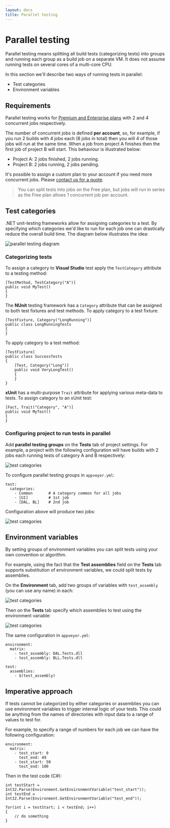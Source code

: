 ```yaml
---
layout: docs
title: Parallel testing
---
```


# Parallel testing

Parallel testing means splitting all build tests (categorizing tests) into groups and running each group as a build job on a separate VM. It does not assume running tests on several cores of a multi-core CPU.

In this section we'll describe two ways of running tests in parallel:

* Test categories
* Environment variables

## Requirements

Parallel testing works for [Premium and Enterprise plans]({{site.url}}/pricing) with 2 and 4 concurrent jobs respectively.

The number of concurrent jobs is defined **per account**, so, for example, if you run 2 builds with 4 jobs each (8 jobs in total) then you will 4 of those jobs will run at the same time. When a job from project A finishes then the first job of project B will start. This behaviour is illustrated below:

* Project A: 2 jobs finished, 2 jobs running.
* Project B: 2 jobs running, 2 jobs pending.

It's possible to assign a custom plan to your account if you need more concurrent jobs. Please [contact us for a quote](mailto:team@appveyor.com).

> You can split tests into jobs on the Free plan, but jobs will run in series as the Free plan allows 1 concurrent job per account.

## Test categories

.NET unit-testing frameworks allow for assigning categories to a test. By specifying which categories we'd like to run for each job one can drastically reduce the overall build time. The diagram below illustrates the idea:

![parallel testing diagram](/site/docs/images/parallel-testing-diagram.png)

### Categorizing tests 
To assign a category to **Visual Studio** test apply the `TestCategory` attribute to a testing method:

	[TestMethod, TestCategory("A")]
	public void MyTest()
	{
	}

The **NUnit** testing framework has a `Category` attribute that can be assigned to both test fixtures and test methods. To apply category to a test fixture:

	[TestFixture, Category("LongRunning")]
	public class LongRunningTests
	{
	}

To apply category to a test method:

	[TestFixture]
	public class SuccessTests
	{
		[Test, Category("Long")]
		public void VeryLongTest()
	    {
	    }
	}

**xUnit** has a multi-purpose `Trait` attribute for applying various meta-data to tests. To assign category to an xUnit test:

	[Fact, Trait("Category", "A")]
	public void MyTest()
	{
	}

### Configuring project to run tests in parallel

Add **parallel testing groups** on the **Tests** tab of project settings. For example, a project with the following configuration will have builds with 2 jobs each running tests of category A and B respectively:

![test categories](/site/docs/images/test-categories.png)

To configure parallel testing groups in `appveyor.yml`:

	test:
	  categories:
	    - Common       # A category common for all jobs
	    - [UI]         # 1st job
	    - [DAL, BL]    # 2nd job

Configuration above will produce two jobs:

![test categories](/site/docs/images/parallel-testing-jobs.png)


## Environment variables

By setting groups of environment variables you can split tests using your own convention or algorithm. 

For example, using the fact that the **Test assemblies** field on the **Tests** tab supports substitution of environment variables, we could split tests by assemblies.

On the **Environment** tab, add two groups of variables with `test_assembly` (you can use any name) in each:

![test categories](/site/docs/images/environment-variables-groups.png)

Then on the **Tests** tab specify which assemblies to test using the environment variable:

![test categories](/site/docs/images/test-assemblies.png)

The same configuration in `appveyor.yml`:

	environment:
	  matrix:
	    - test_assembly: DAL.Tests.dll
	    - test_assembly: BLL.Tests.dll
	
	test:
	  assemblies:
	    - $(test_assembly)

## Imperative approach

If tests cannot be categorized by either categories or assemblies you can use environment variables to trigger internal logic of your tests. This could be anything from the names of directories with input data to a range of values to test for.

For example, to specify a range of numbers for each job we can have the following configuration:

	environment:
	  matrix:
	    - test_start: 0
	      test_end: 49
	    - test_start: 50
	      test_end: 100

Then in the test code (C#):

	int testStart = Int32.Parse(Environment.GetEnvironmentVariable("test_start"));
	int testEnd = Int32.Parse(Environment.GetEnvironmentVariable("test_end"));

	for(int i = testStart; i < testEnd; i++)
	{
	    // do something
	}